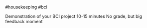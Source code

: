 #housekeeping #bci 

Demonstration of your BCI project
10-15 minutes 
No grade, but big feedback moment
